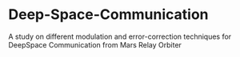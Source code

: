 # Deep-Space-Communication
A study on different modulation and error-correction techniques for DeepSpace Communication from Mars Relay Orbiter
